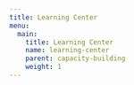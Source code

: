 ```yaml
---
title: Learning Center
menu:
  main:
    title: Learning Center
    name: learning-center
    parent: capacity-building
    weight: 1
---
```



